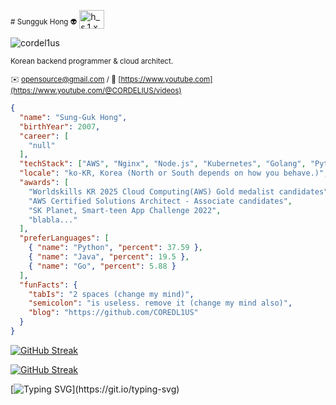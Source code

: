 <sub># Sungguk Hong 👽</sub> 
<a href="https://instagram.com/hsg.krcl" target="blank"><img align="center" src="https://raw.githubusercontent.com/rahuldkjain/github-profile-readme-generator/master/src/images/icons/Social/instagram.svg" alt="h_s.1.x" height="30" width="40" /></a>
</p>

<p align="left"> <img src="https://komarev.com/ghpvc/?username=cordel1us&label=Profile%20views&color=0e75b6&style=flat" alt="cordel1us" /> </p> 
<sub>Korean backend programmer & cloud architect.</sub>  

<sub>✉️ [opensource@gmail.com](mailto:aws.alcooudq@gmail.com) / :link: [https://www.youtube.com](https://www.youtube.com/@CORDELIUS/videos)</sub>

```json
{
  "name": "Sung-Guk Hong",
  "birthYear": 2007,
  "career": [
    "null"
  ],
  "techStack": ["AWS", "Nginx", "Node.js", "Kubernetes", "Golang", "Python"],
  "locale": "ko-KR, Korea (North or South depends on how you behave.)",
  "awards": [
    "Worldskills KR 2025 Cloud Computing(AWS) Gold medalist candidates",
    "AWS Certified Solutions Architect - Associate candidates",
    "SK Planet, Smart-teen App Challenge 2022",
    "blabla..."
  ],
  "preferLanguages": [
    { "name": "Python", "percent": 37.59 },
    { "name": "Java", "percent": 19.5 },
    { "name": "Go", "percent": 5.88 }
  ],
  "funFacts": {
    "tabIs": "2 spaces (change my mind)",
    "semicolon": "is useless. remove it (change my mind also)",
    "blog": "https://github.com/COREDL1US"
  }
}
```

[![GitHub Streak](https://streak-stats.demolab.com?user=unicornhttps&theme=dark&hide_border=%EA%B1%B0%EC%A7%93)](https://git.io/streak-stats)

<p align="left">
  <a href="https://git.io/streak-stats">
    <img src="https://streak-stats.demolab.com?user=unicornhttps&theme=dark&hide_border=%EA%B1%B0%EC%A7%93" alt="GitHub Streak">
  </a>
</p>


[![Typing SVG](https://readme-typing-svg.demolab.com?font=Fira+Code&duration=3500&pause=1000&center=%EC%A7%84%EC%8B%A4&vCenter=%EC%A7%84%EC%8B%A4&multiline=true&repeat=%EC%A7%84%EC%8B%A4&random=%EA%B1%B0%EC%A7%93&width=435&lines=Solution+Architect+;That+is+my+Dream.)](https://git.io/typing-svg)

